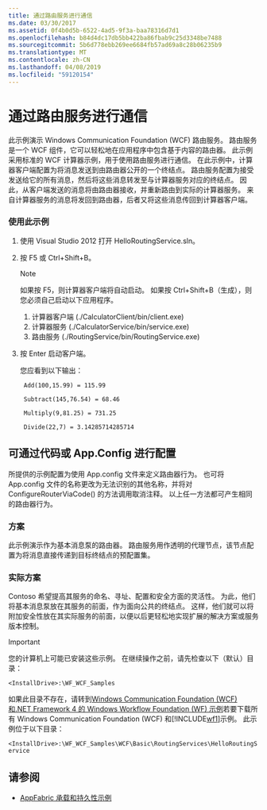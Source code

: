 ```yaml
---
title: 通过路由服务进行通信
ms.date: 03/30/2017
ms.assetid: 0f4b0d5b-6522-4ad5-9f3a-baa78316d7d1
ms.openlocfilehash: b84d4dc17db5bb422ba86fbab9c25d3348be7488
ms.sourcegitcommit: 5b6d778ebb269ee6684fb57ad69a8c28b06235b9
ms.translationtype: MT
ms.contentlocale: zh-CN
ms.lasthandoff: 04/08/2019
ms.locfileid: "59120154"
---
```

# <a name="hello-world-with-the-routing-service"></a>通过路由服务进行通信
此示例演示 Windows Communication Foundation (WCF) 路由服务。 路由服务是一个 WCF 组件，它可以轻松地在应用程序中包含基于内容的路由器。 此示例采用标准的 WCF 计算器示例，用于使用路由服务进行通信。 在此示例中，计算器客户端配置为将消息发送到由路由器公开的一个终结点。 路由服务配置为接受发送给它的所有消息，然后将这些消息转发至与计算器服务对应的终结点。 因此，从客户端发送的消息将由路由器接收，并重新路由到实际的计算器服务。 来自计算器服务的消息将发回到路由器，后者又将这些消息传回到计算器客户端。

### <a name="to-use-this-sample"></a>使用此示例

1.  使用 Visual Studio 2012 打开 HelloRoutingService.sln。

2.  按 F5 或 Ctrl+Shift+B。

    > [!NOTE]
    >  如果按 F5，则计算器客户端将自动启动。 如果按 Ctrl+Shift+B（生成），则您必须自己启动以下应用程序。
    >
    > 1.  计算器客户端 (./CalculatorClient/bin/client.exe)
    > 2.  计算器服务 (./CalculatorService/bin/service.exe)
    > 3.  路由服务 (./RoutingService/bin/RoutingService.exe)

3.  按 Enter 启动客户端。

     您应看到以下输出：

    ```console
     Add(100,15.99) = 115.99

     Subtract(145,76.54) = 68.46

     Multiply(9,81.25) = 731.25

     Divide(22,7) = 3.14285714285714
    ```

## <a name="configurable-via-code-or-appconfig"></a>可通过代码或 App.Config 进行配置
 所提供的示例配置为使用 App.config 文件来定义路由器行为。 也可将 App.config 文件的名称更改为无法识别的其他名称，并将对 ConfigureRouterViaCode() 的方法调用取消注释。 以上任一方法都可产生相同的路由器行为。

### <a name="scenario"></a>方案
 此示例演示作为基本消息泵的路由器。 路由服务用作透明的代理节点，该节点配置为将消息直接传递到目标终结点的预配置集。

### <a name="real-world-scenario"></a>实际方案
 Contoso 希望提高其服务的命名、寻址、配置和安全方面的灵活性。 为此，他们将基本消息泵放在其服务的前面，作为面向公共的终结点。 这样，他们就可以将附加安全性放在其实际服务的前面，以便以后更轻松地实现扩展的解决方案或服务版本控制。

> [!IMPORTANT]
>  您的计算机上可能已安装这些示例。 在继续操作之前，请先检查以下（默认）目录：  
>   
>  `<InstallDrive>:\WF_WCF_Samples`  
>   
>  如果此目录不存在，请转到[Windows Communication Foundation (WCF) 和.NET Framework 4 的 Windows Workflow Foundation (WF) 示例](https://go.microsoft.com/fwlink/?LinkId=150780)若要下载所有 Windows Communication Foundation (WCF) 和[!INCLUDE[wf1](../../../../includes/wf1-md.md)]示例。 此示例位于以下目录：  
>   
>  `<InstallDrive>:\WF_WCF_Samples\WCF\Basic\RoutingServices\HelloRoutingService`  
  
## <a name="see-also"></a>请参阅

- [AppFabric 承载和持久性示例](https://go.microsoft.com/fwlink/?LinkId=193961)
